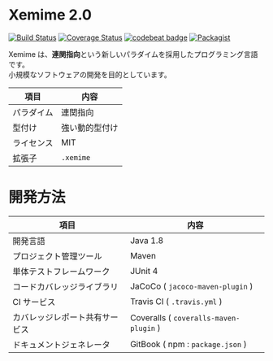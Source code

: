 # Xemime 2.0

[![Build Status](https://travis-ci.org/xemime-lang/xemime.svg?branch=master)](https://travis-ci.org/xemime-lang/xemime) [![Coverage Status](https://coveralls.io/repos/github/xemime-lang/xemime/badge.svg?branch=master)](https://coveralls.io/github/xemime-lang/xemime?branch=master) [![codebeat badge](https://codebeat.co/badges/8cc9d722-472d-4463-92bb-9a0c12da0e77)](https://codebeat.co/projects/github-com-xemime-lang-xemime-master)  [![Packagist](https://img.shields.io/packagist/l/doctrine/orm.svg)]()

Xemime は、**連関指向**という新しいパラダイムを採用したプログラミング言語です。<br>
小規模なソフトウェアの開発を目的としています。

| 項目 | 内容 |
| --- | --- |
| パラダイム | 連関指向 |
| 型付け | 強い動的型付け |
| ライセンス | MIT |
| 拡張子 | ``.xemime`` |

# 開発方法

| 項目 | 内容 |
| ---- | ---- |
| 開発言語 | Java 1.8 |
| プロジェクト管理ツール | Maven |
| 単体テストフレームワーク | JUnit 4 |
| コードカバレッジライブラリ | JaCoCo ( ``jacoco-maven-plugin`` ) |
| CI サービス | Travis CI ( ``.travis.yml`` ) |
| カバレッジレポート共有サービス | Coveralls ( ``coveralls-maven-plugin`` ) |
| ドキュメントジェネレータ | GitBook ( npm : ``package.json`` ) |
